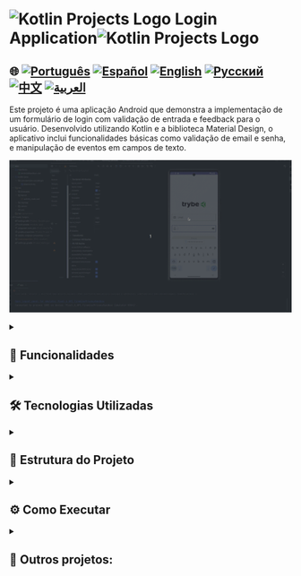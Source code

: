 # <img src="https://cdn-icons-png.flaticon.com/128/4300/4300493.png" alt="Kotlin Projects Logo" width="42" height="30" />   Login Application<img src="https://cdn-icons-png.flaticon.com/128/4300/4300493.png" alt="Kotlin Projects Logo" width="42" height="30" />

## 🌐 [![Português](https://img.shields.io/badge/Português-green)](https://github.com/SamuelRocha91/kotlinLoginSocial/blob/main/README.md) [![Español](https://img.shields.io/badge/Español-yellow)](https://github.com/SamuelRocha91/kotlinLoginSocial/blob/main/README_es.md) [![English](https://img.shields.io/badge/English-blue)](https://github.com/SamuelRocha91/kotlinLoginSocial/blob/main/README_en.md) [![Русский](https://img.shields.io/badge/Русский-lightgrey)](https://github.com/SamuelRocha91/kotlinLoginSocial/blob/main/README_ru.md) [![中文](https://img.shields.io/badge/中文-red)](https://github.com/SamuelRocha91/kotlinLoginSocial/blob/main/README_ch.md) [![العربية](https://img.shields.io/badge/العربية-orange)](https://github.com/SamuelRocha91/kotlinLoginSocial/blob/main/README_ar.md)

Este projeto é uma aplicação Android que demonstra a implementação de um formulário de login com validação de entrada e feedback para o usuário. Desenvolvido utilizando Kotlin e a biblioteca Material Design, o aplicativo inclui funcionalidades básicas como validação de email e senha, e manipulação de eventos em campos de texto.

![Preview da aplicação](./gifs/login.gif)

<details>
  <summary><h2>🌟 Funcionalidades</h2></summary>

  - **Validação de Email e Senha**: Verifica se o email está no formato correto e se a senha tem mais de 4 caracteres.
  - **Feedback Visual**: Mensagens de erro são exibidas em vermelho nos campos de texto quando a entrada é inválida.
  - **Habilitação de Botão**: O botão de login é habilitado apenas quando ambos os campos de entrada são preenchidos corretamente.
  - **Design Material**: Utiliza a biblioteca Material Design para um visual moderno e responsivo.

</details>

<details>
  <summary><h2>🛠️ Tecnologias Utilizadas</h2></summary>

  - **Kotlin**: Linguagem principal utilizada para o desenvolvimento do aplicativo.
  - **Android SDK**: Ferramentas e APIs do Android para desenvolvimento.
  - **Material Design**: Biblioteca para componentes visuais modernos e responsivos.

</details>

<details>
  <summary><h2>📂 Estrutura do Projeto</h2></summary>

  - **MainActivity.kt**: Atividade principal onde a lógica de validação e interação do usuário é implementada.
  - **activity_main.xml**: Layout da interface do usuário, contendo campos de texto e botões.

</details>

<details>
  <summary><h2>⚙️ Como Executar</h2></summary>

  1. Clone este repositório em sua máquina local:
     ```sh
     git clone https://github.com/SamuelRocha91/kotlinLoginSocial.git
     ```

  2. Abra o projeto no Android Studio.

  3. Compile e execute o aplicativo em um emulador ou dispositivo Android.

</details>

<details>
  <summary><h2>📁 Outros projetos:</h2></summary>

  - 📜 [Virtual Menu](https://github.com/SamuelRocha91/kotlinVirtualMenu)
  - ☀️ [Weather App](https://github.com/SamuelRocha91/kotlinWeatherApp)
  - 💱 [kotlin Exchange Rate](https://github.com/SamuelRocha91/kotlinExchangeRate)

</details>
